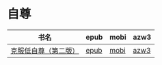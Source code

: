 # 自尊

| 书名 | epub | mobi | azw3 |
| --- | --- | --- | --- |
| [克服低自尊（第二版）](http://ct.dalanmei.com/f/31084289-572117552-060763) | [epub](http://ct.dalanmei.com/f/31084289-572117552-060763) | [mobi](http://ct.dalanmei.com/f/31084289-571652026-45fd21) | [azw3](http://ct.dalanmei.com/f/31084289-572180022-e79ce6) |
